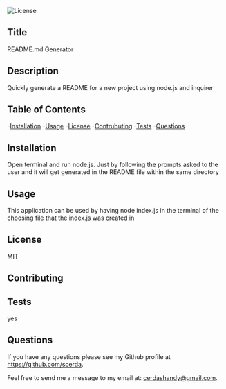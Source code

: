 
 ![License](https://img.shields.io/badge/License-MIT-purple.svg)

  ## Title
  README.md Generator

  ## Description 
  Quickly generate a README for a new project using node.js and inquirer

  ## Table of Contents
  -[Installation](#installation)
  -[Usage](#usage)
  -[License](#license)
  -[Contrubuting](#contributing)
  -[Tests](#tests)
  -[Questions](#questions)

  ## Installation
  Open terminal and run node.js. Just by following the prompts asked to the user and it will get generated in the README file within the same directory

  ## Usage
  This application can be used by having node index.js in the terminal of the choosing file that the index.js was created in 

  ## License
  MIT

  ## Contributing
  

  ## Tests
  yes
  
  ## Questions
  If you have any questions please see my Github profile at https://github.com/scerda.
  
  Feel free to send me a message to my email at: cerdashandy@gmail.com.
    